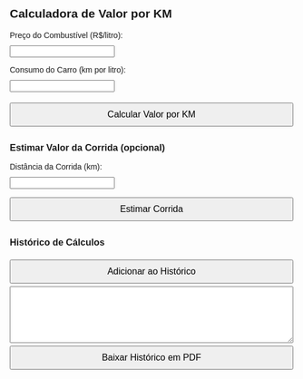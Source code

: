 <!DOCTYPE html>
<html lang="pt-BR">
<head>
  <meta charset="UTF-8">
  <title>Calculadora de Custo por KM</title>
  <style>
    body {
      font-family: Arial, sans-serif;
      max-width: 500px;
      margin: auto;
      padding: 20px;
    }
    label, input {
      display: block;
      margin: 10px 0;
    }
    button {
      margin: 5px 0;
      padding: 10px;
      width: 100%;
      font-size: 16px;
    }
    .resultados, .estimativa, .historico {
      margin-top: 20px;
    }
    textarea {
      width: 100%;
      height: 100px;
    }
  </style>
</head>
<body>
  <h2>Calculadora de Valor por KM</h2>

  <label for="precoCombustivel">Preço do Combustível (R$/litro):</label>
  <input type="number" id="precoCombustivel" step="0.01" required>

  <label for="consumo">Consumo do Carro (km por litro):</label>
  <input type="number" id="consumo" step="0.1" required>

  <button onclick="calcular()">Calcular Valor por KM</button>

  <div class="resultados" id="resultados" style="display:none;">
    <p><strong>Custo por km:</strong> R$ <span id="valorKm">0.00</span></p>
    <h3>Aceitar Corridas</h3>
    <button onclick="mostrarResultado('minimo')">1. KMmínimo (x3)</button>
    <button onclick="mostrarResultado('medio')">2. KMmédio (x3,5)</button>
    <button onclick="mostrarResultado('ideal')">3. KMideal (x4)</button>
    <h3 id="resultadoFinal"></h3>
  </div>

  <div class="estimativa">
    <h3>Estimar Valor da Corrida (opcional)</h3>
    <label for="distancia">Distância da Corrida (km):</label>
    <input type="number" id="distancia" step="0.1">
    <button onclick="estimarCorrida()">Estimar Corrida</button>
    <p id="estimativaResultado"></p>
  </div>

  <div class="historico">
    <h3>Histórico de Cálculos</h3>
    <button onclick="adicionarAoHistorico()">Adicionar ao Histórico</button>
    <textarea id="historicoTexto" readonly></textarea><br>
    <button onclick="baixarPDF()">Baixar Histórico em PDF</button>
  </div>

  <!-- Biblioteca PDF -->
  <script src="https://cdnjs.cloudflare.com/ajax/libs/jspdf/2.5.1/jspdf.umd.min.js"></script>

  <script>
    let valorKmBase = 0;

    function calcular() {
      const preco = parseFloat(document.getElementById('precoCombustivel').value);
      const consumo = parseFloat(document.getElementById('consumo').value);

      if (!isNaN(preco) && preco > 0 && !isNaN(consumo) && consumo > 0) {
        valorKmBase = preco / consumo;
        document.getElementById('valorKm').innerText = valorKmBase.toFixed(2);
        document.getElementById('resultados').style.display = 'block';
        document.getElementById('resultadoFinal').innerText = '';
      } else {
        alert('Preencha os campos corretamente.');
      }
    }

    function mostrarResultado(tipo) {
      if (valorKmBase === 0) {
        alert('Você precisa calcular o valor por KM primeiro.');
        return;
      }

      let multiplicador = 0;
      let titulo = '';

      switch (tipo) {
        case 'minimo': multiplicador = 3; titulo = 'Valor KMmínimo'; break;
        case 'medio': multiplicador = 3.5; titulo = 'Valor KMmédio'; break;
        case 'ideal': multiplicador = 4; titulo = 'Valor KMideal'; break;
      }

      const valorFinal = valorKmBase * multiplicador;
      document.getElementById('resultadoFinal').innerText = `${titulo}: R$ ${valorFinal.toFixed(2)}`;
    }

    function estimarCorrida() {
      const distancia = parseFloat(document.getElementById('distancia').value);
      if (isNaN(distancia) || distancia <= 0 || valorKmBase === 0) {
        alert('Informe uma distância válida e calcule o custo por km antes.');
        return;
      }

      const kmMin = (valorKmBase * 3 * distancia).toFixed(2);
      const kmMed = (valorKmBase * 3.5 * distancia).toFixed(2);
      const kmIde = (valorKmBase * 4 * distancia).toFixed(2);

      document.getElementById('estimativaResultado').innerText =
        `KMmínimo: R$ ${kmMin} | KMmédio: R$ ${kmMed} | KMideal: R$ ${kmIde}`;
    }

    function adicionarAoHistorico() {
      if (valorKmBase === 0) {
        alert('Calcule o valor por KM primeiro.');
        return;
      }

      const preco = document.getElementById('precoCombustivel').value;
      const consumo = document.getElementById('consumo').value;
      const custo = valorKmBase.toFixed(2);
      const linha = `Combustível: R$${preco}, Consumo: ${consumo}km/L, Custo/km: R$${custo}\n`;
      document.getElementById('historicoTexto').value += linha;
    }

    function baixarPDF() {
      const { jsPDF } = window.jspdf;
      const doc = new jsPDF();
      const texto = document.getElementById('historicoTexto').value || "Sem dados no histórico.";
      const linhas = texto.split('\n');
      let y = 10;

      linhas.forEach(linha => {
        if (linha.trim() !== '') {
          doc.text(linha, 10, y);
          y += 10;
        }
      });

      doc.save("historico-km.pdf");
    }
  </script>
</body>
</html>
